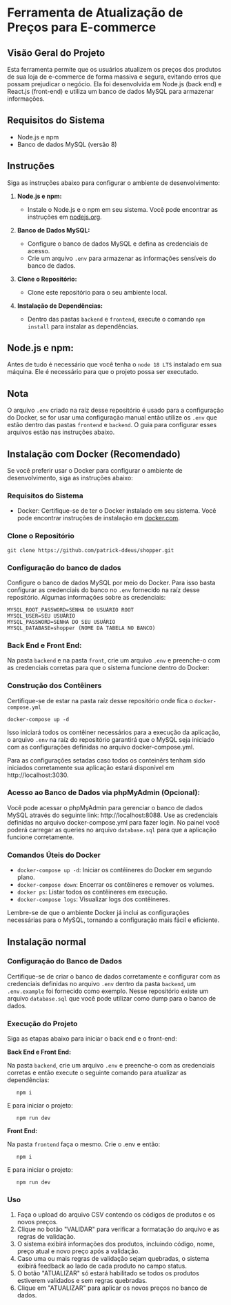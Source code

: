 # Ferramenta de Atualização de Preços para E-commerce

## Visão Geral do Projeto

Esta ferramenta permite que os usuários atualizem os preços dos produtos de sua loja de e-commerce de forma massiva e segura, evitando erros que possam prejudicar o negócio. Ela foi desenvolvida em Node.js (back end) e React.js (front-end) e utiliza um banco de dados MySQL para armazenar informações.

## Requisitos do Sistema

- Node.js e npm
- Banco de dados MySQL (versão 8)

## Instruções

Siga as instruções abaixo para configurar o ambiente de desenvolvimento:

1. **Node.js e npm:**

   - Instale o Node.js e o npm em seu sistema. Você pode encontrar as instruções em [nodejs.org](https://nodejs.org/).

2. **Banco de Dados MySQL:**

   - Configure o banco de dados MySQL e defina as credenciais de acesso.
   - Crie um arquivo `.env` para armazenar as informações sensíveis do banco de dados.

3. **Clone o Repositório:**

   - Clone este repositório para o seu ambiente local.

4. **Instalação de Dependências:**
   - Dentro das pastas `backend` e `frontend`, execute o comando `npm install` para instalar as dependências.

## Node.js e npm:

Antes de tudo é necessário que você tenha o `node 18 LTS` instalado em sua máquina. Ele é necessário para que o projeto possa ser executado.

## Nota 
O arquivo `.env` criado na raíz desse repositório é usado para a configuração do Docker, se for usar uma configuração manual então utilize os `.env` que estão dentro das pastas `frontend` e `backend`. O guia para configurar esses arquivos estão nas instruções abaixo.

## Instalação com Docker (Recomendado)

Se você preferir usar o Docker para configurar o ambiente de desenvolvimento, siga as instruções abaixo:


### Requisitos do Sistema

- Docker: Certifique-se de ter o Docker instalado em seu sistema. Você pode encontrar instruções de instalação em [docker.com](https://www.docker.com/get-started).

### Clone o Repositório


   ```shell
   git clone https://github.com/patrick-ddeus/shopper.git
   ```

### Configuração do banco de dados

Configure o banco de dados MySQL por meio do Docker. Para isso basta configurar as credenciais do banco no `.env` fornecido na raíz desse repositório. Algumas informações sobre as credenciais:

```
MYSQL_ROOT_PASSWORD=SENHA DO USUÁRIO ROOT
MYSQL_USER=SEU USUÁRIO
MYSQL_PASSWORD=SENHA DO SEU USUÁRIO
MYSQL_DATABASE=shopper (NOME DA TABELA NO BANCO)
```

### Back End e Front End:

Na pasta `backend` e na pasta `front`, crie um arquivo `.env` e preenche-o com as credenciais corretas para que o sistema funcione dentro do Docker:


### Construção dos Contêiners
Certifique-se de estar na pasta raíz desse repositório onde fica o `docker-compose.yml`

```shell
docker-compose up -d
```

Isso iniciará todos os contêiner necessários para a execução da aplicação, o arquivo `.env` na raíz do repositório garantirá que o MySQL seja iniciado com as configurações definidas no arquivo docker-compose.yml.

Para as configurações setadas caso todos os conteinêrs tenham sido iniciados corretamente sua aplicação estará disponível em http://localhost:3030. 

### Acesso ao Banco de Dados via phpMyAdmin (Opcional):

Você pode acessar o phpMyAdmin para gerenciar o banco de dados MySQL através do seguinte link: http://localhost:8088.
Use as credenciais definidas no arquivo docker-compose.yml para fazer login.
No painel você poderá carregar as queries no arquivo `database.sql` para que a aplicação funcione corretamente.

### Comandos Úteis do Docker

- `docker-compose up -d`: Iniciar os contêineres do Docker em segundo plano.
- `docker-compose down`: Encerrar os contêineres e remover os volumes.
- `docker ps`: Listar todos os contêineres em execução.
- `docker-compose logs`: Visualizar logs dos contêineres.

Lembre-se de que o ambiente Docker já inclui as configurações necessárias para o MySQL, tornando a configuração mais fácil e eficiente.

## Instalação normal

### Configuração do Banco de Dados

Certifique-se de criar o banco de dados corretamente e configurar com as credenciais definidas no arquivo `.env` dentro da pasta `backend`, um `.env.example` foi fornecido como exemplo. Nesse repositório existe um arquivo `database.sql` que você pode utilizar como dump para o banco de dados.

### Execução do Projeto

Siga as etapas abaixo para iniciar o back end e o front-end:

**Back End e Front End:**

Na pasta `backend`, crie um arquivo `.env` e preenche-o com as credenciais corretas e então execute o seguinte comando para atualizar as dependências:

```shell
   npm i
```

E para iniciar o projeto:

```shell
   npm run dev
```

**Front End:**

Na pasta `frontend` faça o mesmo. Crie o .env e então:

```shell
   npm i
```

E para iniciar o projeto:

```shell
   npm run dev
```

### Uso

1. Faça o upload do arquivo CSV contendo os códigos de produtos e os novos preços.
2. Clique no botão "VALIDAR" para verificar a formatação do arquivo e as regras de validação.
3. O sistema exibirá informações dos produtos, incluindo código, nome, preço atual e novo preço após a validação.
4. Caso uma ou mais regras de validação sejam quebradas, o sistema exibirá feedback ao lado de cada produto no campo status.
5. O botão "ATUALIZAR" só estará habilitado se todos os produtos estiverem validados e sem regras quebradas.
6. Clique em "ATUALIZAR" para aplicar os novos preços no banco de dados.
